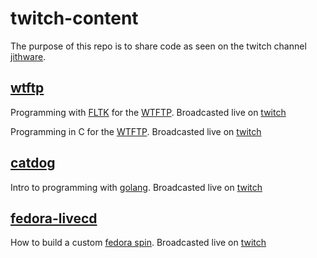 # twitch-content
The purpose of this repo is to share code as seen on the twitch channel [jithware](https://www.twitch.tv/jithware).

## [wtftp](https://github.com/jithware/wtftp)
Programming with [FLTK](https://www.fltk.org/) for the [WTFTP](https://github.com/jithware/wtftp). Broadcasted live on [twitch](https://youtu.be/NQ1eBtqHgM0)

Programming in C for the [WTFTP](https://github.com/jithware/wtftp). Broadcasted live on [twitch](https://youtu.be/1Ov1DXzBOsY)

## [catdog](./catdog)
Intro to programming with [golang](https://golang.org/doc/code.html). Broadcasted live on [twitch](https://youtu.be/kyWyz3_7IMc)

## [fedora-livecd](./fedora-livecd)
How to build a custom [fedora spin](https://spins.fedoraproject.org/). Broadcasted live on [twitch](https://youtu.be/RekbUKsJZ_k)